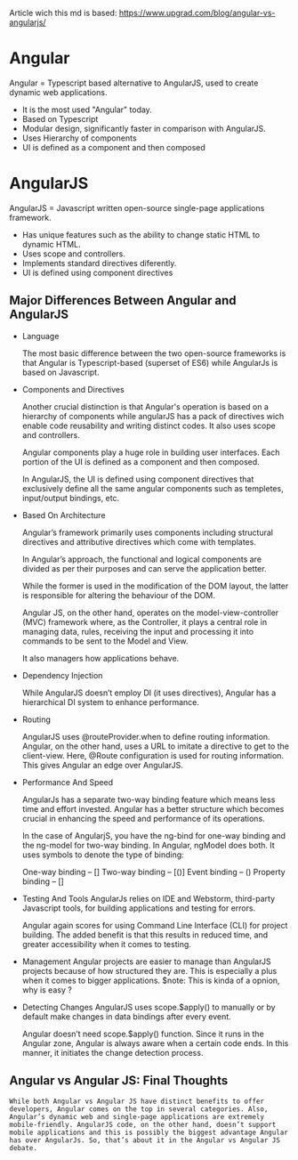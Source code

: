 Article wich this md is based:
    https://www.upgrad.com/blog/angular-vs-angularjs/


# Angular
Angular = Typescript based alternative to AngularJS, used to create 
dynamic web applications.

- It is the most used "Angular" today.
- Based on Typescript
- Modular design, significantly faster in comparison with AngularJS.
- Uses Hierarchy of components
- UI is defined as a component and then composed

# AngularJS

AngularJS = Javascript written open-source single-page applications framework.

- Has unique features such as the ability to change static HTML to dynamic HTML.
- Uses scope and controllers.
- Implements standard directives diferently.
- UI is defined using component directives

## Major Differences Between Angular and AngularJS

- Language

    The most basic difference between the two open-source frameworks is that
    Angular is Typescript-based (superset of ES6) while AngularJs is based on
    Javascript.

- Components and Directives

    Another crucial distinction is that Angular's operation is based on a hierarchy
    of components while angularJS has a pack of directives wich enable code
    reusability and writing distinct codes. It also uses scope and controllers.

    Angular components play a huge role in building user interfaces.
    Each portion of the UI is defined as a component and then composed.

    In AngularJS, the UI is defined using component directives that exclusively
    define all the same angular components such as templetes,
    input/output bindings, etc.

- Based On Architecture 

    Angular’s framework primarily uses components including structural directives
    and attributive directives which come with templates.

    In Angular’s approach, the functional and logical components are divided
    as per their purposes and can serve the application better. 

    While the former is used in the modification of the DOM layout,
    the latter is responsible for altering the behaviour of the DOM. 


    Angular JS, on the other hand, operates on the model-view-controller (MVC)
    framework where, as the Controller, it plays a central role in
    managing data, rules, receiving the input and processing it into commands
    to be sent to the Model and View.
    
    It also managers how applications behave. 

- Dependency Injection 
    
    While AngularJS doesn’t employ DI (it uses directives), Angular has a hierarchical DI system to enhance performance. 

- Routing

    AngularJS uses @routeProvider.when to define routing information. Angular, on the other hand, uses a URL to imitate a directive to get to the client-view. Here, @Route configuration is used for routing information. This gives Angular an edge over AngularJS. 

- Performance And Speed
  
    AngularJs has a separate two-way binding feature which means less time and effort invested. Angular has a better structure which becomes crucial in enhancing the speed and performance of its operations. 

    In the case of AngularjS, you have the ng-bind for one-way binding and the ng-model for two-way binding. In Angular, ngModel does both. It uses symbols to denote the type of binding:

    One-way binding – []
    Two-way binding – [()]
    Event binding – ()
    Property binding – []

 - Testing And Tools
    AngularJs relies on IDE and Webstorm, third-party Javascript tools, for building applications and testing for errors. 

    Angular again scores for using Command Line Interface (CLI) for project building. The added benefit is that this results in reduced time, and greater accessibility when it comes to testing. 

- Management 
    Angular projects are easier to manage than AngularJS projects because of how structured they are. This is especially a plus when it comes to bigger applications. 
    $note: This is kinda of a opnion, why is easy ?

- Detecting Changes 
    AngularJS uses scope.$apply() to manually or by default make changes in data bindings after every event. 

    Angular doesn’t need scope.$apply() function. Since it runs in the Angular zone, Angular is always aware when a certain code ends. In this manner, it initiates the change detection process.

## Angular vs Angular JS: Final Thoughts
    While both Angular vs Angular JS have distinct benefits to offer developers, Angular comes on the top in several categories. Also, Angular’s dynamic web and single-page applications are extremely mobile-friendly. AngularJS code, on the other hand, doesn’t support mobile applications and this is possibly the biggest advantage Angular has over AngularJs. So, that’s about it in the Angular vs Angular JS debate. 
